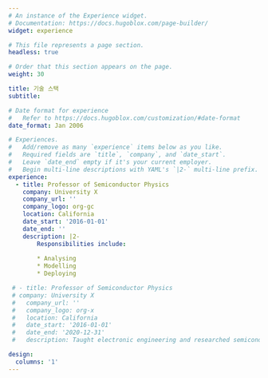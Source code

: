 ```yaml
---
# An instance of the Experience widget.
# Documentation: https://docs.hugoblox.com/page-builder/
widget: experience

# This file represents a page section.
headless: true

# Order that this section appears on the page.
weight: 30

title: 기술 스택
subtitle:

# Date format for experience
#   Refer to https://docs.hugoblox.com/customization/#date-format
date_format: Jan 2006

# Experiences.
#   Add/remove as many `experience` items below as you like.
#   Required fields are `title`, `company`, and `date_start`.
#   Leave `date_end` empty if it's your current employer.
#   Begin multi-line descriptions with YAML's `|2-` multi-line prefix.
experience:
  - title: Professor of Semiconductor Physics
    company: University X
    company_url: ''
    company_logo: org-gc
    location: California
    date_start: '2016-01-01'
    date_end: ''
    description: |2-
        Responsibilities include:
        
        * Analysing
        * Modelling
        * Deploying

 # - title: Professor of Semiconductor Physics
 # company: University X
 #   company_url: ''
 #   company_logo: org-x
 #   location: California
 #   date_start: '2016-01-01'
 #   date_end: '2020-12-31'
 #   description: Taught electronic engineering and researched semiconductor physics.

design:
  columns: '1'
---
```


